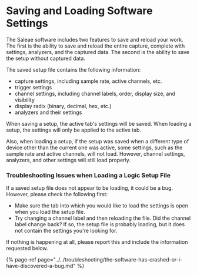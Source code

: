 # Saving and Loading Software Settings

The Saleae software includes two features to save and reload your work. The first is the ability to save and reload the entire capture, complete with settings, analyzers, and the captured data. The second is the ability to save the setup without captured data.

The saved setup file contains the following information:

* capture settings, including sample rate, active channels, etc.
* trigger settings
* channel settings, including channel labels, order, display size, and visibility
* display radix \(binary, decimal, hex, etc.\)
* analyzers and their settings

When saving a setup, the active tab's settings will be saved. When loading a setup, the settings will only be applied to the active tab.

Also, when loading a setup, if the setup was saved when a different type of device other than the current one was active, some settings, such as the sample rate and active channels, will not load. However, channel settings, analyzers, and other settings will still load properly.

### **Troubleshooting Issues when Loading a Logic Setup File**

If a saved setup file does not appear to be loading, it could be a bug. However, please check the following first:

* Make sure the tab into which you would like to load the settings is open when you load the setup file.
* Try changing a channel label and then reloading the file. Did the channel label change back? If so, the setup file is probably loading, but it does not contain the settings you're looking for.

If nothing is happening at all, please report this and include the information requested below.

{% page-ref page="../../troubleshooting/the-software-has-crashed-or-i-have-discovered-a-bug.md" %}











